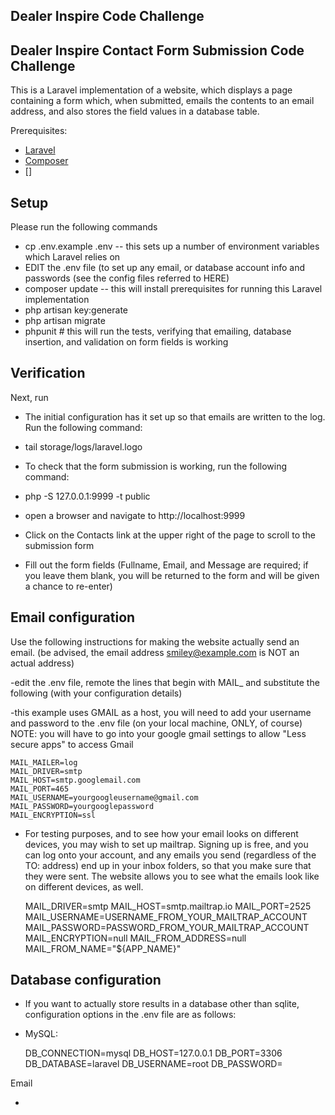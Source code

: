 <p align=center><h2>Dealer Inspire Code Challenge</h2>
</p>

## Dealer Inspire Contact Form Submission Code Challenge 

This is a Laravel implementation of a website, which displays a page containing a form which,
when submitted, emails the contents to an email address, and also stores the field values
in a database table.

Prerequisites:
- [Laravel](https://laravel.com/)
- [Composer]()
- []

## Setup

Please run the following commands

- cp .env.example .env
-- this sets up a number of environment variables which Laravel relies on
- EDIT the .env file (to set up any email, or database account info and passwords (see the config files referred to
HERE)
- composer update
-- this will install prerequisites for running this Laravel implementation
- php artisan key:generate
- php artisan migrate
- phpunit # this will run the tests, verifying that emailing, database insertion, and validation on form fields is working

## Verification

Next, run

- The initial configuration has it set up so that emails are written to the log. Run the following command:


- tail storage/logs/laravel.logo 

- To check that the form submission is working, run the following command:
- php -S 127.0.0.1:9999 -t public
- open a browser and navigate to http://localhost:9999
- Click on the Contacts link at the upper right of the page to scroll to the submission form
- Fill out the form fields (Fullname, Email, and Message are required; if you leave them blank, you will be returned to the form and will be given a chance to re-enter)

## Email configuration

Use the following instructions for making the website actually send an email. (be advised, the email address smiley@example.com is NOT an actual address)

-edit the .env file, remote the lines that begin with MAIL_ and substitute the following (with your configuration details)

-this example uses GMAIL as a host, you will need to add your username and password to the .env file (on your local machine, ONLY, of course)
NOTE: you will have to go into your google gmail settings to allow "Less secure apps" to access Gmail

    MAIL_MAILER=log
    MAIL_DRIVER=smtp
    MAIL_HOST=smtp.googlemail.com
    MAIL_PORT=465
    MAIL_USERNAME=yourgoogleusername@gmail.com
    MAIL_PASSWORD=yourgooglepassword
    MAIL_ENCRYPTION=ssl

- For testing purposes, and to see how your email looks on different devices, you may wish to set up mailtrap. Signing up
is free, and you can log onto your account, and any emails you send (regardless of the TO: address) end up in your inbox folders,
so that you make sure that they were sent. The website allows you to see what the emails look like on different devices, as
well.

    MAIL_DRIVER=smtp
    MAIL_HOST=smtp.mailtrap.io
    MAIL_PORT=2525
    MAIL_USERNAME=USERNAME_FROM_YOUR_MAILTRAP_ACCOUNT
    MAIL_PASSWORD=PASSWORD_FROM_YOUR_MAILTRAP_ACCOUNT
    MAIL_ENCRYPTION=null
    MAIL_FROM_ADDRESS=null
    MAIL_FROM_NAME="${APP_NAME}"

## Database configuration

- If you want to actually store results in a database other than sqlite, configuration options in the .env file
are as follows:

- MySQL:

    DB_CONNECTION=mysql
    DB_HOST=127.0.0.1
    DB_PORT=3306
    DB_DATABASE=laravel
    DB_USERNAME=root
    DB_PASSWORD=


Email

- 

 
